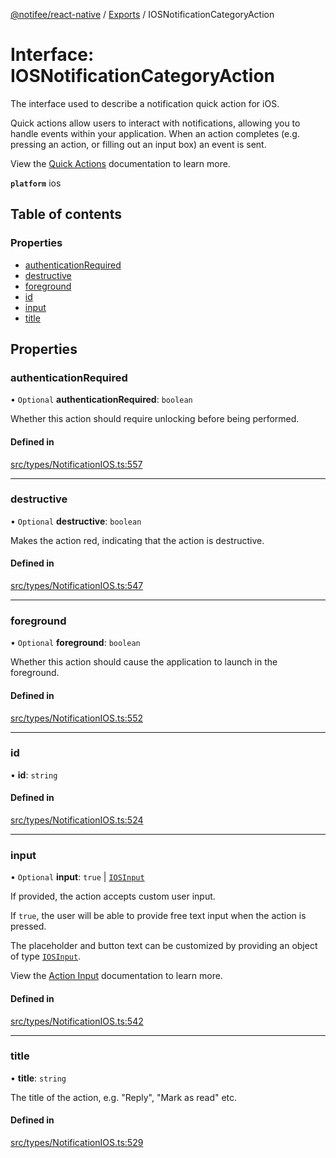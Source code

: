 [@notifee/react-native](../README.md) / [Exports](../modules.md) / IOSNotificationCategoryAction

# Interface: IOSNotificationCategoryAction

The interface used to describe a notification quick action for iOS.

Quick actions allow users to interact with notifications, allowing you to handle events
within your application. When an action completes (e.g. pressing an action, or filling out an input
box) an event is sent.

View the [Quick Actions](/react-native/docs/ios/interaction#quick-actions) documentation to learn more.

**`platform`** ios

## Table of contents

### Properties

- [authenticationRequired](IOSNotificationCategoryAction.md#authenticationrequired)
- [destructive](IOSNotificationCategoryAction.md#destructive)
- [foreground](IOSNotificationCategoryAction.md#foreground)
- [id](IOSNotificationCategoryAction.md#id)
- [input](IOSNotificationCategoryAction.md#input)
- [title](IOSNotificationCategoryAction.md#title)

## Properties

### authenticationRequired

• `Optional` **authenticationRequired**: `boolean`

Whether this action should require unlocking before being performed.

#### Defined in

[src/types/NotificationIOS.ts:557](https://github.com/cabljac/react-native-notifee/blob/4d792c9/src/types/NotificationIOS.ts#L557)

___

### destructive

• `Optional` **destructive**: `boolean`

Makes the action red, indicating that the action is destructive.

#### Defined in

[src/types/NotificationIOS.ts:547](https://github.com/cabljac/react-native-notifee/blob/4d792c9/src/types/NotificationIOS.ts#L547)

___

### foreground

• `Optional` **foreground**: `boolean`

Whether this action should cause the application to launch in the foreground.

#### Defined in

[src/types/NotificationIOS.ts:552](https://github.com/cabljac/react-native-notifee/blob/4d792c9/src/types/NotificationIOS.ts#L552)

___

### id

• **id**: `string`

#### Defined in

[src/types/NotificationIOS.ts:524](https://github.com/cabljac/react-native-notifee/blob/4d792c9/src/types/NotificationIOS.ts#L524)

___

### input

• `Optional` **input**: ``true`` \| [`IOSInput`](IOSInput.md)

If provided, the action accepts custom user input.

If `true`, the user will be able to provide free text input when the action is pressed.

The placeholder and button text can be customized by providing an object
of type [`IOSInput`](/react-native/reference/iosinput).

View the [Action Input](/react-native/docs/ios/interaction#action-input) documentation to
learn more.

#### Defined in

[src/types/NotificationIOS.ts:542](https://github.com/cabljac/react-native-notifee/blob/4d792c9/src/types/NotificationIOS.ts#L542)

___

### title

• **title**: `string`

The title of the action, e.g. "Reply", "Mark as read" etc.

#### Defined in

[src/types/NotificationIOS.ts:529](https://github.com/cabljac/react-native-notifee/blob/4d792c9/src/types/NotificationIOS.ts#L529)
